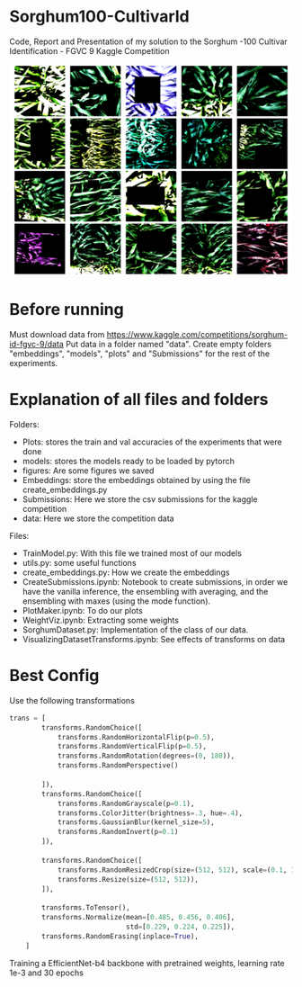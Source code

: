 # Sorghum100-CultivarId
Code, Report and Presentation of my solution to the Sorghum -100 Cultivar Identification - FGVC 9 Kaggle Competition

<img src="figures/data_augmetation.png" alt="Italian Trulli">

# Before running

Must download data from https://www.kaggle.com/competitions/sorghum-id-fgvc-9/data
Put data in a folder named "data".
Create empty folders "embeddings", "models", "plots" and "Submissions" for the rest of the experiments.

# Explanation of all files and folders

Folders:
- Plots: stores the train and val accuracies of the experiments that were done
- models: stores the models ready to be loaded by pytorch
- figures: Are some figures we saved
- Embeddings: store the embeddings obtained by using the file create_embeddings.py
- Submissions: Here we store the csv submissions for the kaggle competition
- data: Here we store the competition data

Files:

- TrainModel.py: With this file we trained most of our models
- utils.py: some useful functions
- create_embeddings.py: How we create the embeddings
- CreateSubmissions.ipynb: Notebook to create submissions, in order we have the vanilla inference, the ensembling with averaging, and the ensembling with maxes (using the mode function).
- PlotMaker.ipynb: To do our plots
- WeightViz.ipynb: Extracting some weights
- SorghumDataset.py: Implementation of the class of our data.
- VisualizingDatasetTransforms.ipynb: See effects of transforms on data

# Best Config
Use the following transformations
```python
trans = [
        transforms.RandomChoice([
            transforms.RandomHorizontalFlip(p=0.5),
            transforms.RandomVerticalFlip(p=0.5),
            transforms.RandomRotation(degrees=(0, 180)),
            transforms.RandomPerspective()

        ]),
        transforms.RandomChoice([
            transforms.RandomGrayscale(p=0.1),
            transforms.ColorJitter(brightness=.3, hue=.4),
            transforms.GaussianBlur(kernel_size=5),
            transforms.RandomInvert(p=0.1)
        ]),

        transforms.RandomChoice([
            transforms.RandomResizedCrop(size=(512, 512), scale=(0.1, 1.00)),
            transforms.Resize(size=(512, 512)),
        ]),

        transforms.ToTensor(),
        transforms.Normalize(mean=[0.485, 0.456, 0.406],
                             std=[0.229, 0.224, 0.225]),
        transforms.RandomErasing(inplace=True),
    ]
```    
    
Training a EfficientNet-b4 backbone with pretrained weights, learning rate 1e-3 and 30 epochs
